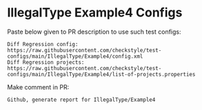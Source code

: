 # IllegalType Example4 Configs
Paste below given to PR description to use such test configs:
```
Diff Regression config: https://raw.githubusercontent.com/checkstyle/test-configs/main/IllegalType/Example4/config.xml
Diff Regression projects: https://raw.githubusercontent.com/checkstyle/test-configs/main/IllegalType/Example4/list-of-projects.properties
```
Make comment in PR:
```
Github, generate report for IllegalType/Example4
```
